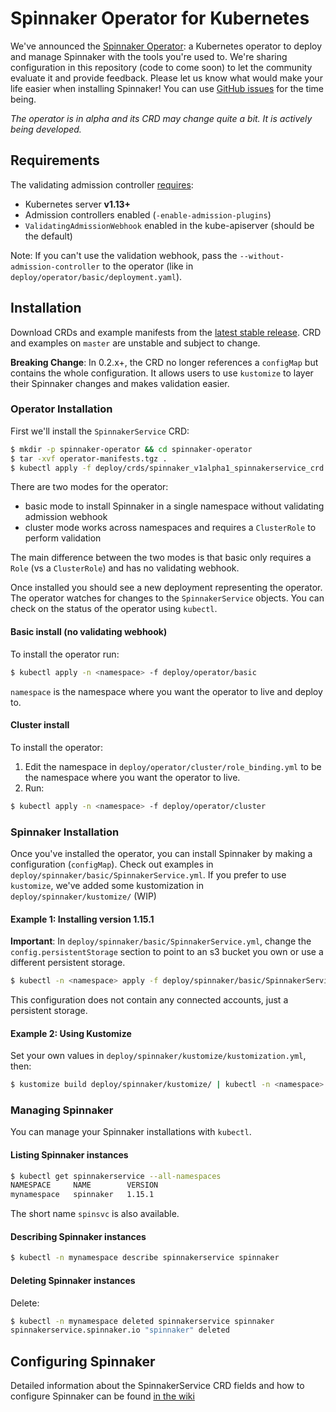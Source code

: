 # Spinnaker Operator for Kubernetes

We've announced the [Spinnaker Operator](https://blog.armory.io/spinnaker-operator/): a Kubernetes operator to deploy and manage Spinnaker with the tools you're used to. We're sharing configuration in this repository (code to come soon) to let the community evaluate it and provide feedback. 
Please let us know what would make your life easier when installing Spinnaker! You can use [GitHub issues](https://github.com/armory/spinnaker-operator/issues) for the time being.

*The operator is in alpha and its CRD may change quite a bit. It is actively being developed.*

## Requirements
The validating admission controller [requires](https://kubernetes.io/docs/reference/access-authn-authz/extensible-admission-controllers/#prerequisites):
- Kubernetes server **v1.13+**
- Admission controllers enabled (`-enable-admission-plugins`)
- `ValidatingAdmissionWebhook` enabled in the kube-apiserver (should be the default)

Note: If you can't use the validation webhook, pass the `--without-admission-controller` to the operator (like in `deploy/operator/basic/deployment.yaml`).

## Installation
Download CRDs and example manifests from the [latest stable release](https://github.com/armory/spinnaker-operator/releases).
CRD and examples on `master` are unstable and subject to change.

**Breaking Change**: In 0.2.x+, the CRD no longer references a `configMap` but contains the whole configuration. 
It allows users to use `kustomize` to layer their Spinnaker changes and makes validation easier.    

### Operator Installation

First we'll install the `SpinnakerService` CRD:

```bash
$ mkdir -p spinnaker-operator && cd spinnaker-operator
$ tar -xvf operator-manifests.tgz .
$ kubectl apply -f deploy/crds/spinnaker_v1alpha1_spinnakerservice_crd.yaml
```

There are two modes for the operator:
- basic mode to install Spinnaker in a single namespace without validating admission webhook
- cluster mode works across namespaces and requires a `ClusterRole` to perform validation

The main difference between the two modes is that basic only requires a `Role` (vs a `ClusterRole`) and has no validating webhook.

Once installed you should see a new deployment representing the operator. The operator watches for changes to the `SpinnakerService` objects. You can check on the status of the operator using `kubectl`.

#### Basic install (no validating webhook)
To install the operator run:

```bash
$ kubectl apply -n <namespace> -f deploy/operator/basic
```

`namespace` is the namespace where you want the operator to live and deploy to.

#### Cluster install
To install the operator:
1. Edit the namespace in `deploy/operator/cluster/role_binding.yml` to be the namespace where you want the operator to live.
2. Run:

```bash
$ kubectl apply -n <namespace> -f deploy/operator/cluster
```

### Spinnaker Installation

Once you've installed the operator, you can install Spinnaker by making a configuration (`configMap`). Check out examples in `deploy/spinnaker/basic/SpinnakerService.yml`. If you prefer to use `kustomize`, we've added some kustomization in `deploy/spinnaker/kustomize/` (WIP)


#### Example 1: Installing version 1.15.1

**Important**: In `deploy/spinnaker/basic/SpinnakerService.yml`, change the `config.persistentStorage` section to point to an s3 bucket you own or use a different persistent storage.


```bash
$ kubectl -n <namespace> apply -f deploy/spinnaker/basic/SpinnakerService.yml
```

This configuration does not contain any connected accounts, just a persistent storage.

#### Example 2: Using Kustomize

Set your own values in `deploy/spinnaker/kustomize/kustomization.yml`, then:


```bash
$ kustomize build deploy/spinnaker/kustomize/ | kubectl -n <namespace> apply -f -
```
 

### Managing Spinnaker

You can manage your Spinnaker installations with `kubectl`.

#### Listing Spinnaker instances
```bash
$ kubectl get spinnakerservice --all-namespaces
NAMESPACE     NAME        VERSION
mynamespace   spinnaker   1.15.1
```

The short name `spinsvc` is also available.

#### Describing Spinnaker instances
```bash
$ kubectl -n mynamespace describe spinnakerservice spinnaker
```

#### Deleting Spinnaker instances
Delete:
```bash
$ kubectl -n mynamespace deleted spinnakerservice spinnaker
spinnakerservice.spinnaker.io "spinnaker" deleted
```


## Configuring Spinnaker

Detailed information about the SpinnakerService CRD fields and how to configure Spinnaker can be found [in the wiki](https://github.com/armory/spinnaker-operator/wiki/SpinnakerService-CRD)


